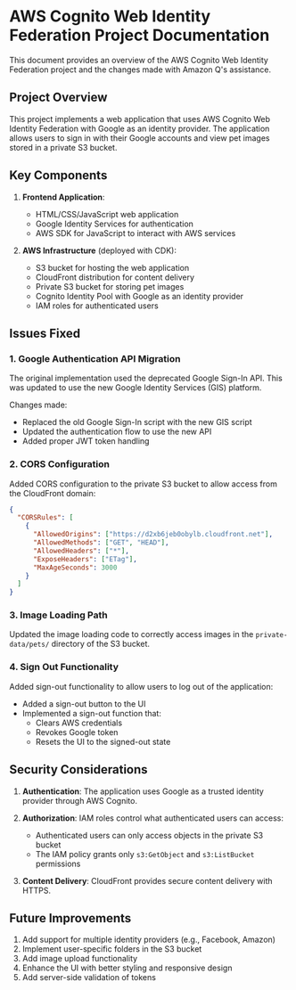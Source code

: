 # AWS Cognito Web Identity Federation Project Documentation

This document provides an overview of the AWS Cognito Web Identity Federation project and the changes made with Amazon Q's assistance.

## Project Overview

This project implements a web application that uses AWS Cognito Web Identity Federation with Google as an identity provider. The application allows users to sign in with their Google accounts and view pet images stored in a private S3 bucket.

## Key Components

1. **Frontend Application**:
   - HTML/CSS/JavaScript web application
   - Google Identity Services for authentication
   - AWS SDK for JavaScript to interact with AWS services

2. **AWS Infrastructure** (deployed with CDK):
   - S3 bucket for hosting the web application
   - CloudFront distribution for content delivery
   - Private S3 bucket for storing pet images
   - Cognito Identity Pool with Google as an identity provider
   - IAM roles for authenticated users

## Issues Fixed

### 1. Google Authentication API Migration

The original implementation used the deprecated Google Sign-In API. This was updated to use the new Google Identity Services (GIS) platform.

Changes made:
- Replaced the old Google Sign-In script with the new GIS script
- Updated the authentication flow to use the new API
- Added proper JWT token handling

### 2. CORS Configuration

Added CORS configuration to the private S3 bucket to allow access from the CloudFront domain:

```json
{
  "CORSRules": [
    {
      "AllowedOrigins": ["https://d2xb6jeb0obylb.cloudfront.net"],
      "AllowedMethods": ["GET", "HEAD"],
      "AllowedHeaders": ["*"],
      "ExposeHeaders": ["ETag"],
      "MaxAgeSeconds": 3000
    }
  ]
}
```

### 3. Image Loading Path

Updated the image loading code to correctly access images in the `private-data/pets/` directory of the S3 bucket.

### 4. Sign Out Functionality

Added sign-out functionality to allow users to log out of the application:
- Added a sign-out button to the UI
- Implemented a sign-out function that:
  - Clears AWS credentials
  - Revokes Google token
  - Resets the UI to the signed-out state

## Security Considerations

1. **Authentication**: The application uses Google as a trusted identity provider through AWS Cognito.

2. **Authorization**: IAM roles control what authenticated users can access:
   - Authenticated users can only access objects in the private S3 bucket
   - The IAM policy grants only `s3:GetObject` and `s3:ListBucket` permissions

3. **Content Delivery**: CloudFront provides secure content delivery with HTTPS.

## Future Improvements

1. Add support for multiple identity providers (e.g., Facebook, Amazon)
2. Implement user-specific folders in the S3 bucket
3. Add image upload functionality
4. Enhance the UI with better styling and responsive design
5. Add server-side validation of tokens
